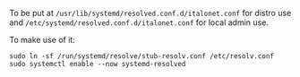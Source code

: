 To be put at `/usr/lib/systemd/resolved.conf.d/italonet.conf` for distro use and `/etc/systemd/resolved.conf.d/italonet.conf` for local admin use.

To make use of it:
```
sudo ln -sf /run/systemd/resolve/stub-resolv.conf /etc/resolv.conf
sudo systemctl enable --now systemd-resolved
```
